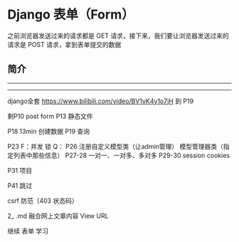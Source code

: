# Django 表单（Form）

之前浏览器发送过来的请求都是 GET 请求，接下来，我们要让浏览器发送过来的请求是 POST 请求，拿到表单提交的数据

## 简介






































---
---



django全套
https://www.bilibili.com/video/BV1vK4y1o7jH
到 P19


剩P10  post form
P13 静态文件

P18 13min 创建数据
P19 查询

P23 F：并发 锁 Q：
P26 注册自定义模型类（让admin管理） 模型管理器类（指定列表中那些信息）
P27-28 一对一、一对多、多对多
P29-30 session cookies

P31 项目


P41 跳过




csrf 防范（403 状态码）


2_ .md   融合网上文章内容 View URL





继续 表单 学习

